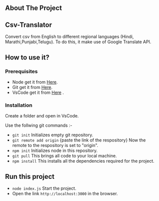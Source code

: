 ## About The Project

## Csv-Translator

Convert csv from English to different regional languages (Hindi,
Marathi,Punjabi,Telugu). To do this, it make use of Google Translate
API.

<!-- GETTING STARTED -->

## How to use it?

### Prerequisites

- Node get it from [Here](https://nodejs.org/en/download/).
- Git get it from [Here](https://git-scm.com/downloads).
- VsCode get it from [Here](https://code.visualstudio.com/download) .

### Installation

Create a folder and open in VsCode.

Use the follwing git commands :-

- `git init` Initializes empty git repository.
- `git remote add origin` {paste the link of the respository} Now the remote to the respository is set to "origin".
- `npm init` Initializes node in this repository.
- `git pull` This brings all code to your local machine.
- `npm install` This installs all the dependencies required for the project.

<!-- USAGE EXAMPLES -->

## Run this project

- `node index.js` Start the project.
- Open the link `http://localhost:3000` in the browser.
